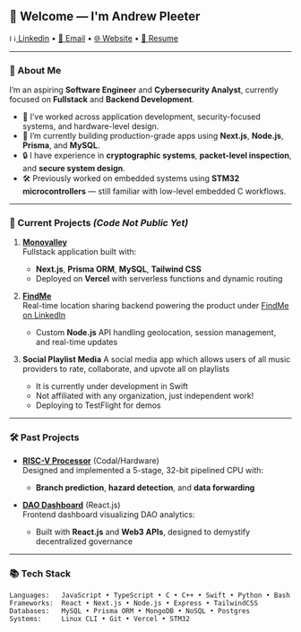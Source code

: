 ## 👋 Welcome — I'm Andrew Pleeter

[<img src="https://cdn.jsdelivr.net/gh/devicons/devicon/icons/linkedin/linkedin-original.svg" alt="LinkedIn" width="12"/> Linkedin](https://www.linkedin.com/in/ahp2002/) •
[📧 Email](mailto:andrewpleeter@gmail.com) • 
[🌐 Website](https://andrewpleeter.us) •
[📄 Resume](https://andrewpleeter.us/resume)

---

### 🔧 About Me

I’m an aspiring **Software Engineer** and **Cybersecurity Analyst**, currently focused on **Fullstack** and **Backend Development**.

- 💼 I’ve worked across application development, security-focused systems, and hardware-level design.
- 🌱 I’m currently building production-grade apps using **Next.js**, **Node.js**, **Prisma**, and **MySQL**.
- 🔒 I have experience in **cryptographic systems**, **packet-level inspection**, and **secure system design**.
- 🛠 Previously worked on embedded systems using **STM32 microcontrollers** — still familiar with low-level embedded C workflows.

---

### 🚧 Current Projects _(Code Not Public Yet)_

1. **[Monovalley](https://monovalley.co)**  
   Fullstack application built with:
   - **Next.js**, **Prisma ORM**, **MySQL**, **Tailwind CSS**
   - Deployed on **Vercel** with serverless functions and dynamic routing

2. **[FindMe](https://findme.co)**  
   Real-time location sharing backend powering the product under [FindMe on LinkedIn](https://www.linkedin.com/company/findmeee)
   - Custom **Node.js** API handling geolocation, session management, and real-time updates
3. **Social Playlist Media**
    A social media app which allows users of all music providers to rate, collaborate, and upvote all on playlists
    - It is currently under development in Swift 
    - Not affiliated with any organization, just independent work!
    - Deploying to TestFlight for demos
---

### 🛠️ Past Projects

- **[RISC-V Processor](https://github.com/anpl1623/RISCV-PROCESSOR)** (Codal/Hardware)  
  Designed and implemented a 5-stage, 32-bit pipelined CPU with:
  - **Branch prediction**, **hazard detection**, and **data forwarding**

- **[DAO Dashboard](https://github.com/anpl1623/explaining_daos)** (React.js)  
  Frontend dashboard visualizing DAO analytics:
  - Built with **React.js** and **Web3 APIs**, designed to demystify decentralized governance

---

### 📚 Tech Stack

```text
Languages:   JavaScript • TypeScript • C • C++ • Swift • Python • Bash
Frameworks:  React • Next.js • Node.js • Express • TailwindCSS
Databases:   MySQL • Prisma ORM • MongoDB • NoSQL • Postgres
Systems:     Linux CLI • Git • Vercel • STM32
```
